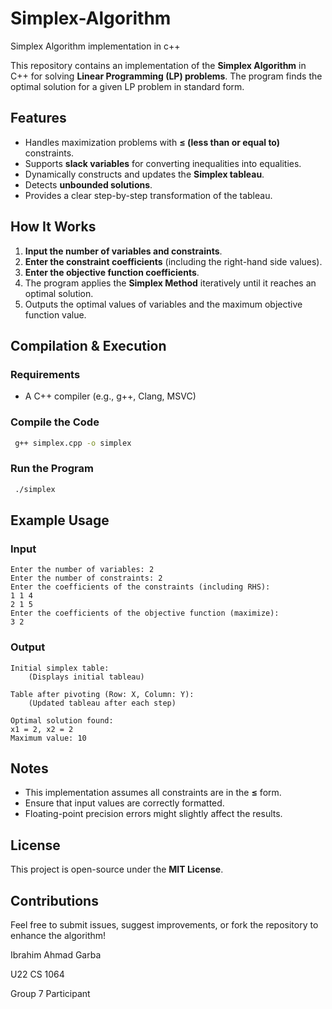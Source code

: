 # Simplex-Algorithm
Simplex Algorithm implementation in c++

This repository contains an implementation of the **Simplex Algorithm** in C++ for solving **Linear Programming (LP) problems**. The program finds the optimal solution for a given LP problem in standard form.

## Features

- Handles maximization problems with **≤ (less than or equal to)** constraints.
- Supports **slack variables** for converting inequalities into equalities.
- Dynamically constructs and updates the **Simplex tableau**.
- Detects **unbounded solutions**.
- Provides a clear step-by-step transformation of the tableau.

## How It Works

1. **Input the number of variables and constraints**.
2. **Enter the constraint coefficients** (including the right-hand side values).
3. **Enter the objective function coefficients**.
4. The program applies the **Simplex Method** iteratively until it reaches an optimal solution.
5. Outputs the optimal values of variables and the maximum objective function value.

## Compilation & Execution

### Requirements

- A C++ compiler (e.g., g++, Clang, MSVC)

### Compile the Code

```sh
 g++ simplex.cpp -o simplex
```

### Run the Program

```sh
 ./simplex
```

## Example Usage

### Input

```
Enter the number of variables: 2
Enter the number of constraints: 2
Enter the coefficients of the constraints (including RHS):
1 1 4
2 1 5
Enter the coefficients of the objective function (maximize):
3 2
```

### Output

```
Initial simplex table:
    (Displays initial tableau)

Table after pivoting (Row: X, Column: Y):
    (Updated tableau after each step)

Optimal solution found:
x1 = 2, x2 = 2
Maximum value: 10
```

## Notes

- This implementation assumes all constraints are in the **≤** form.
- Ensure that input values are correctly formatted.
- Floating-point precision errors might slightly affect the results.

## License

This project is open-source under the **MIT License**.

## Contributions

Feel free to submit issues, suggest improvements, or fork the repository to enhance the algorithm!

Ibrahim Ahmad Garba

U22 CS 1064

Group 7 Participant
